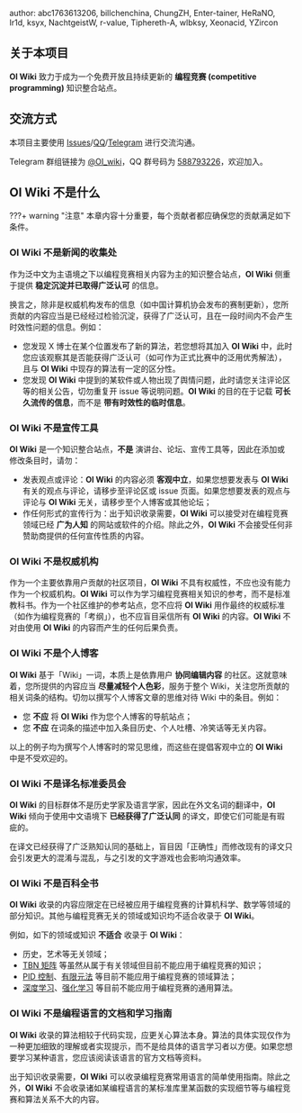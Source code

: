 author: abc1763613206, billchenchina, ChungZH, Enter-tainer, HeRaNO, Ir1d, ksyx, NachtgeistW, r-value, Tiphereth-A, wlbksy, Xeonacid, YZircon

## 关于本项目

**OI Wiki** 致力于成为一个免费开放且持续更新的 **编程竞赛 (competitive programming)** 知识整合站点。

## 交流方式

本项目主要使用 [Issues](https://github.com/OI-wiki/OI-wiki/issues)/[QQ](https://jq.qq.com/?_wv=1027&k=5EfkM6K)/[Telegram](https://t.me/OI_wiki) 进行交流沟通。

Telegram 群组链接为 [@OI\_wiki](https://t.me/OI_wiki)，QQ 群号码为 [588793226](https://jq.qq.com/?_wv=1027&k=5EfkM6K)，欢迎加入。

## OI Wiki 不是什么

???+ warning "注意"
    本章内容十分重要，每个贡献者都应确保您的贡献满足如下条件。

### OI Wiki 不是新闻的收集处

作为泛中文为主语境之下以编程竞赛相关内容为主的知识整合站点，**OI Wiki** 侧重于提供 **稳定沉淀并已取得广泛认可** 的信息。

换言之，除非是权威机构发布的信息（如中国计算机协会发布的赛制更新），您所贡献的内容应当是已经经过检验沉淀，获得了广泛认可，且在一段时间内不会产生时效性问题的信息。例如：

-   您发现 X 博士在某个位置发布了新的算法，若您想将其加入 **OI Wiki** 中，此时您应该观察其是否能获得广泛认可（如可作为正式比赛中的泛用优秀解法），且与 **OI Wiki** 中现存的算法有一定的区分性。
-   您发现 **OI Wiki** 中提到的某软件或人物出现了舆情问题，此时请您关注评论区等的相关公告，切勿重复开 issue 等说明问题。**OI Wiki** 的目的在于记载 **可长久流传的信息**，而不是 **带有时效性的临时信息**。

### OI Wiki 不是宣传工具

**OI Wiki** 是一个知识整合站点，**不是** 演讲台、论坛、宣传工具等，因此在添加或修改条目时，请勿：

-   发表观点或评论：**OI Wiki** 的内容必须 **客观中立**，如果您想要发表与 **OI Wiki** 有关的观点与评论，请移步至评论区或 issue 页面。如果您想要发表的观点与评论与 **OI Wiki** 无关，请移步至个人博客或其他论坛；
-   作任何形式的宣传行为：出于知识收录需要，**OI Wiki** 可以接受对在编程竞赛领域已经 **广为人知** 的网站或软件的介绍。除此之外，**OI Wiki** 不会接受任何非赞助商提供的任何宣传性质的内容。

### OI Wiki 不是权威机构

作为一个主要依靠用户贡献的社区项目，**OI Wiki** 不具有权威性，不应也没有能力作为一个权威机构。**OI Wiki** 可以作为学习编程竞赛相关知识的参考，而不是标准教科书。作为一个社区维护的参考站点，您不应将 **OI Wiki** 用作最终的权威标准（如作为编程竞赛的「考纲」），也不应盲目采信所有 **OI Wiki** 的内容。**OI Wiki** 不对由使用 **OI Wiki** 的内容而产生的任何后果负责。

### OI Wiki 不是个人博客

**OI Wiki** 基于「Wiki」一词，本质上是依靠用户 **协同编辑内容** 的社区。这就意味着，您所提供的内容应当 **尽量减轻个人色彩**，服务于整个 Wiki，关注您所贡献的相关词条的结构。切勿以撰写个人博客文章的思维对待 Wiki 中的条目。例如：

-   您 **不应** 将 **OI Wiki** 作为您个人博客的导航站点；
-   您 **不应** 在词条的描述中加入条目历史、个人吐槽、冷笑话等无关内容。

以上的例子均为撰写个人博客时的常见思维，而这些在提倡客观中立的 **OI Wiki** 中是不受欢迎的。

### OI Wiki 不是译名标准委员会

**OI Wiki** 的目标群体不是历史学家及语言学家，因此在外文名词的翻译中，**OI Wiki** 倾向于使用中文语境下 **已经获得了广泛认同** 的译文，即使它们可能是有瑕疵的。

在译文已经获得了广泛熟知认同的基础上，盲目因「正确性」而修改现有的译文只会引发更大的混淆与混乱，与之引发的文字游戏也会影响沟通效率。

### OI Wiki 不是百科全书

**OI Wiki** 收录的内容应限定在已经被应用于编程竞赛的计算机科学、数学等领域的部分知识。其他与编程竞赛无关的领域或知识均不适合收录于 **OI Wiki**。

例如，如下的领域或知识 **不适合** 收录于 **OI Wiki**：

-   历史，艺术等无关领域；
-   [TBN 矩阵](https://learnopengl.com/Advanced-Lighting/Normal-Mapping) 等虽然从属于有关领域但目前不能应用于编程竞赛的知识；
-   [PID 控制](https://en.wikipedia.org/wiki/PID_controller)、[有限元法](https://en.wikipedia.org/wiki/Finite_element_method) 等目前不能应用于编程竞赛的领域算法；
-   [深度学习](https://en.wikipedia.org/wiki/Deep_learning)、[强化学习](https://en.wikipedia.org/wiki/Reinforcement_learning) 等目前不能应用于编程竞赛的通用算法。

### OI Wiki 不是编程语言的文档和学习指南

**OI Wiki** 收录的算法相较于代码实现，应更关心算法本身。算法的具体实现仅作为一种更加细致的理解或者实现提示，而不是给具体的语言学习者以方便。如果您想要学习某种语言，您应该阅读该语言的官方文档等资料。

出于知识收录需要，**OI Wiki** 可以收录编程竞赛常用语言的简单使用指南。除此之外，**OI Wiki** 不会收录诸如某编程语言的某标准库里某函数的实现细节等与编程竞赛和算法关系不大的内容。
